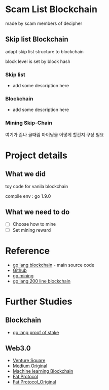 # Scam List Blockchain
made by scam members of decipher

## Skip list Blockchain
adapt skip list structure to blockchain

block level is set by block hash

### Skip list

- add some description here

### Blockchain

- add some description here

### Mining Skip-Chain

여기가 존나 골때림 마이닝을 어떻게 할건지 구상 필요

# Project details

## What we did

toy code for vanila blockchain

compile env : go 1.9.0

## What we need to do

- [ ] Choose how to mine
- [ ] Set mining reward

# Reference
- [go lang blockchain](https://jeiwan.cc/posts/building-blockchain-in-go-part-1/) - main source code
- [Github](https://github.com/Jeiwan/blockchain_go/)
- [go mining](https://medium.com/@mycoralhealth/code-your-own-blockchain-mining-algorithm-in-go-82c6a71aba1f)
- [go lang 200 line blockchain](https://medium.com/@mycoralhealth/code-your-own-blockchain-in-less-than-200-lines-of-go-e296282bcffc)

# Further Studies
## Blockchain
- [go lang proof of stake](https://medium.com/@mycoralhealth/code-your-own-proof-of-stake-blockchain-in-go-610cd99aa658)

## Web3.0
- [Venture Square](http://www.venturesquare.net/761294)
- [Medium Original](https://medium.com/@matteozago/why-the-web-3-0-matters-and-you-should-know-about-it-a5851d63c949)
- [Machine learning Blockchain](https://medium.com/@FEhrsam/blockchain-based-machine-learning-marketplaces-cb2d4dae2c17)
- [Fat Protocol](https://medium.com/@christyhyungwonchoi/whats-great-about-blockchain-1-fat-protocol-%ED%94%84%EB%A1%9C%ED%86%A0%EC%BD%9C%EC%9D%98-%ED%98%81%EC%8B%A0-f4fae0dbb5a7)
- [Fat Protocol_Original](http://www.usv.com/blog/fat-protocols)
